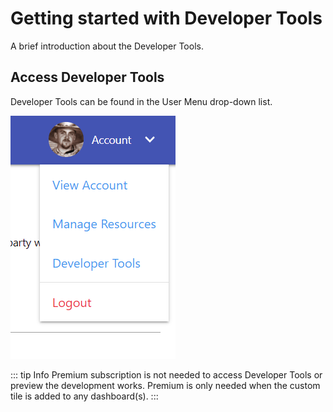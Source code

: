 # Getting started with Developer Tools
A brief introduction about the Developer Tools.


## Access Developer Tools
Developer Tools can be found in the User Menu drop-down list.   

<img src="./assets/access_developer_tools.png" alt="Access Developer Tool" class="zoomable-image" />

::: tip Info
Premium subscription is not needed to access Developer Tools or preview the development works. Premium is only
needed when the custom tile is added to any dashboard(s).
:::
